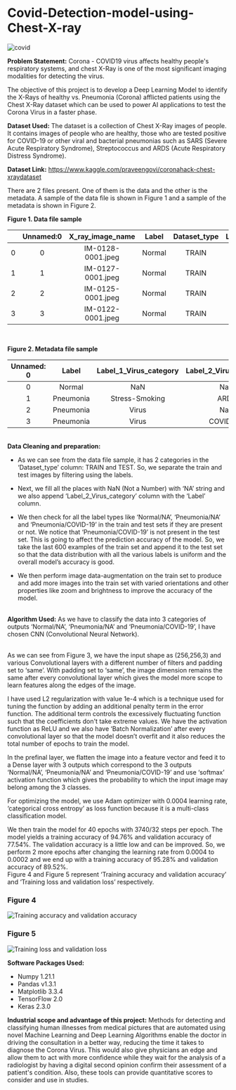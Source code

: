 # Covid-Detection-model-using-Chest-X-ray
![covid](https://user-images.githubusercontent.com/71303848/131960499-9a9341d1-64c9-4cb6-9b5c-773dd144dedc.jpeg)


<b>Problem Statement:</b> Corona - COVID19 virus affects healthy people's respiratory systems, and chest X-Ray is one of the most significant imaging modalities for detecting the virus.

The objective of this project is to develop a Deep Learning Model to identify the X-Rays of healthy vs. Pneumonia (Corona) afflicted patients using the Chest X-Ray dataset which can be used to power AI applications to test the Corona Virus in a faster phase.

<b>Dataset Used:</b> The dataset is a collection of Chest X-Ray images of people. It contains images of people who are healthy, those who are tested positive for COVID-19 or other viral and bacterial pneumonias such as SARS (Severe Acute Respiratory Syndrome), Streptococcus and ARDS (Acute Respiratory Distress Syndrome).<br>

<b>Dataset Link:</b>  https://www.kaggle.com/praveengovi/coronahack-chest-xraydataset<br>

There are 2 files present. One of them is the data and the other is the metadata. A sample of the data file is shown in Figure 1 and a sample of the metadata is shown in Figure 2.<br>

<b>Figure 1. Data file sample</b>

|          |     Unnamed:0    |      X_ray_image_name    |      Label    |     Dataset_type    |     Label_2_Virus_category    |     Label_1_Virus_category    |
|:--------:|:----------------:|:------------------------:|:-------------:|:-------------------:|:-----------------------------:|:-----------------------------:|
|     0    |         0        |     IM-0128-0001.jpeg    |     Normal    |         TRAIN       |               NaN             |               NaN             |
|     1    |         1        |     IM-0127-0001.jpeg    |     Normal    |         TRAIN       |               NaN             |               NaN             |
|     2    |         2        |     IM-0125-0001.jpeg    |     Normal    |         TRAIN       |               NaN             |               NaN             |
|     3    |         3        |     IM-0122-0001.jpeg    |     Normal    |         TRAIN       |               NaN             |               NaN             |

<br>

<b>Figure 2. Metadata file sample</b>


|      Unnamed: 0     |             Label     |      Label_1_Virus_category     |      Label_2_Virus_category     |      Image_Count     |
|:-------------------:|:---------------------:|:-------------------------------:|:-------------------------------:|:--------------------:|
|           0         |         Normal        |                NaN              |                NaN              |          1576        |
|           1         |        Pneumonia      |          Stress-Smoking         |               ARDS              |           2          |
|           2         |        Pneumonia      |               Virus             |                NaN              |          1493        |
|           3         |        Pneumonia      |               Virus             |             COVID-19            |           58         |
<br>
<b>Data Cleaning and preparation:</b>

* As we can see from the data file sample, it has 2 categories in the ‘Dataset_type’ column: TRAIN and TEST. So, we separate the train and test images by filtering using the labels.

* Next, we fill all the places with NaN (Not a Number) with ‘NA’ string and we also append ‘Label_2_Virus_category’ column with the ‘Label’ column.

* We then check for all the label types like ‘Normal/NA’, ‘Pneumonia/NA’ and ‘Pneumonia/COVID-19’ in the train and test sets if they are present or not. We notice that ‘Pneumonia/COVID-19’ is not present in the test set. This is going to affect the prediction accuracy of the model. So, we take the last 600 examples of the train set and append it to the test set so that the data distribution with all the various labels is uniform and the overall model’s accuracy is good.

* We then perform image data-augmentation on the train set to produce and add more images into the train set with varied orientations and other properties like zoom and brightness to improve the accuracy of the model.<br>

<br>
<b>Algorithm Used:</b> As we have to classify the data into 3 categories of outputs ‘Normal/NA’, ‘Pneumonia/NA’ and ‘Pneumonia/COVID-19’, I have chosen CNN (Convolutional Neural Network). 

<br>As we can see from Figure 3,  we have the input shape as (256,256,3) and various Convolutional layers with a different number of filters and padding set to ‘same’. With padding set to ‘same’, the image dimension remains the same after every convolutional layer which gives the model more scope to learn features along the edges of the image. <br>

I have used L2 regularization with value 1e-4 which is a technique used for tuning the function by adding an additional penalty term in the error function. The additional term controls the excessively fluctuating function such that the coefficients don't take extreme values. We have the activation function as ReLU and we also have ‘Batch Normalization’ after every convolutional layer so that the model doesn’t overfit and it also reduces the total number of epochs to train the model.<br>   

In the prefinal layer, we flatten the image into a feature vector and feed it to a Dense layer with 3 outputs which correspond to the 3 outputs ‘Normal/NA’, ‘Pneumonia/NA’ and ‘Pneumonia/COVID-19’ and use ‘softmax’ activation function which gives the probability to which the input image may belong among the 3 classes.<br>

For optimizing the model, we use Adam optimizer with 0.0004 learning rate, ‘categorical cross entropy’ as loss function because it is a multi-class classification model.<br>

We then train the model for 40 epochs with 3740/32 steps per epoch. The model yields a training accuracy of 94.76% and validation accuracy of 77.54%. The validation accuracy is a little low and can be improved. So, we perform 2 more epochs after changing the learning rate from 0.0004 to 0.0002 and we end up with a training accuracy of 95.28% and validation accuracy of 89.52%.<br>
Figure 4 and Figure 5 represent ‘Training accuracy and validation accuracy’ and ‘Training loss and validation loss’ respectively.<br>

### Figure 4 

![Training accuracy and validation accuracy](https://user-images.githubusercontent.com/71303848/131959908-2e305082-74fb-4f38-a5c4-106ef991fd99.PNG)
<br>

### Figure 5

![Training loss and validation loss](https://user-images.githubusercontent.com/71303848/131959986-c75a75de-840d-44a8-ab6a-472fd42e1e8d.PNG)

<b>Software Packages Used:</b>
*	Numpy 1.21.1
*	Pandas v1.3.1
*	Matplotlib 3.3.4
*	TensorFlow 2.0
*	Keras 2.3.0

<b>Industrial scope and advantage of this project:</b> Methods for detecting and classifying human illnesses from medical pictures that are automated using novel Machine Learning and Deep Learning Algorithms enable the doctor in driving the consultation in a better way, reducing the time it takes to diagnose the Corona Virus. This would also give physicians an edge and allow them to act with more confidence while they wait for the analysis of a radiologist by having a digital second opinion confirm their assessment of a patient's condition. Also, these tools can provide quantitative scores to consider and use in studies.
